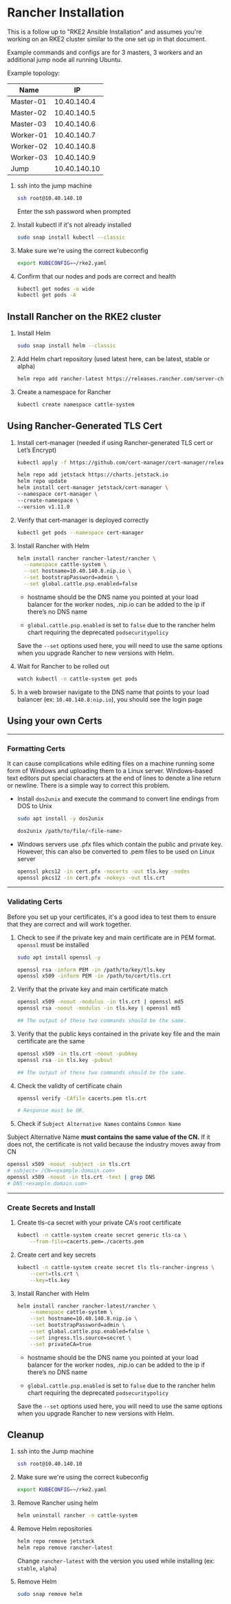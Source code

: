 # Rancher Installation
This is a follow up to "RKE2 Ansible Installation" and assumes you're working on an RKE2 cluster similar to the one set up in that document.

Example commands and configs are for 3 masters, 3 workers and an
additional jump node all running Ubuntu.

Example topology:  

| Name      | IP           |
|-----------|--------------|
| Master-01 | 10.40.140.4  | 
| Master-02 | 10.40.140.5  | 
| Master-03 | 10.40.140.6  | 
| Worker-01 | 10.40.140.7  | 
| Worker-02 | 10.40.140.8  | 
| Worker-03 | 10.40.140.9  | 
| Jump      | 10.40.140.10 |

1.  ssh into the jump machine

    ```bash
    ssh root@10.40.140.10
    ```

    Enter the ssh password when prompted

1. Install kubectl if it's not already installed

    ```bash
    sudo snap install kubectl --classic
    ```

1. Make sure we're using the correct kubeconfig

    ```bash
    export KUBECONFIG=~/rke2.yaml
    ```

1. Confirm that our nodes and pods are correct and health

    ```bash
    kubectl get nodes -o wide
    kubectl get pods -A
    ```

## Install Rancher on the RKE2 cluster

1. Install Helm

    ```bash
    sudo snap install helm --classic
    ```

2. Add Helm chart repository (used latest here, can be latest, stable or alpha)

    ```bash
    helm repo add rancher-latest https://releases.rancher.com/server-charts/latest
    ```

3. Create a namespace for Rancher

    ```bash
    kubectl create namespace cattle-system
    ```

## Using Rancher-Generated TLS Cert

1. Install cert-manager (needed if using Rancher-generated TLS cert or Let’s Encrypt)

    ```bash
    kubectl apply -f https://github.com/cert-manager/cert-manager/releases/download/v1.11.0/cert-manager.crds.yaml

    helm repo add jetstack https://charts.jetstack.io
    helm repo update
    helm install cert-manager jetstack/cert-manager \
    --namespace cert-manager \
    --create-namespace \
    --version v1.11.0
    ```

2. Verify that cert-manager is deployed correctly

    ```bash
    kubectl get pods --namespace cert-manager
    ```

3. Install Rancher with Helm

    ```bash
    helm install rancher rancher-latest/rancher \
      --namespace cattle-system \
      --set hostname=10.40.140.8.nip.io \
      --set bootstrapPassword=admin \
      --set global.cattle.psp.enabled=false
    ```

    * hostname should be the DNS name you pointed at your load balancer for the worker nodes, .nip.io can be added to the ip if there’s no DNS name

    * `global.cattle.psp.enabled` is set to `false` due to the rancher helm chart requiring the deprecated `podsecuritypolicy`

    Save the `--set` options used here, you will need to use the same options when you upgrade Rancher to new versions with Helm.

4. Wait for Rancher to be rolled out

    ```bash
    watch kubectl -n cattle-system get pods
    ```

5. In a web browser navigate to the DNS name that points to your load balancer (ex: `10.40.140.8:nip.io`), you should see the login page

## Using your own Certs
--------
### Formatting Certs

It can cause complications while editing files on a machine running some form of Windows and uploading them to a Linux server. Windows-based text editors put special characters at the end of lines to denote a line return or newline. There is a simple way to correct this problem.

* Install `dos2unix` and execute the command to convert line endings from DOS to Unix

    ```bash
    sudo apt install -y dos2unix

    dos2unix /path/to/file/<file-name>
    ```

* Windows servers use .pfx files which contain the public and private key. However, this can also be converted to .pem files to be used on Linux server

    ```bash
    openssl pkcs12 -in cert.pfx -nocerts -out tls.key -nodes
    openssl pkcs12 -in cert.pfx -nokeys -out tls.crt
    ```

------------

### Validating Certs

Before you set up your certificates, it's a good idea to test them to ensure that they are correct and will work together.

1. Check to see if the private key and main certificate are in PEM format. `openssl` must be installed
   
    ```bash
    sudo apt install openssl -y

    openssl rsa -inform PEM -in /path/to/key/tls.key
    openssl x509 -inform PEM -in /path/to/cert/tls.crt
    ```

2. Verify that the private key and main certificate match

    ```bash
    openssl x509 -noout -modulus -in tls.crt | openssl md5
    openssl rsa -noout -modulus -in tls.key | openssl md5

    ## The output of these two commands should be the same.
    ```

3. Verify that the public keys contained in the private key file and the main certificate are the same

    ```bash
    openssl x509 -in tls.crt -noout -pubkey
    openssl rsa -in tls.key -pubout

    ## The output of these two commands should be the same.
    ```

4. Check the validty of certificate chain

    ```bash
    openssl verify -CAfile cacerts.pem tls.crt

    # Response must be OK.
    ```

5. Check if `Subject Alternative Names` contains `Common Name`

Subject Alternative Name <b>must contains the same value of the CN.</b> If it does not, the certificate is not valid because the industry moves away from CN

```bash
openssl x509 -noout -subject -in tls.crt
# subject= /CN=<example.domain.com>
openssl x509 -noout -in tls.crt -text | grep DNS
# DNS:<example.domain.com>
```

------------

### Create Secrets and Install

1. Create tls-ca secret with your private CA's root certificate

    ```bash
    kubectl -n cattle-system create secret generic tls-ca \
        --from-file=cacerts.pem=./cacerts.pem
    ```

2. Create cert and key secrets

    ```bash
    kubectl -n cattle-system create secret tls tls-rancher-ingress \
        --cert=tls.crt \
        --key=tls.key
    ```

3. Install Rancher with Helm

    ```bash
    helm install rancher rancher-latest/rancher \
        --namespace cattle-system \
        --set hostname=10.40.140.8.nip.io \
        --set bootstrapPassword=admin \
        --set global.cattle.psp.enabled=false \
        --set ingress.tls.source=secret \
        --set privateCA=true
    ```

    * hostname should be the DNS name you pointed at your load balancer for the worker nodes, .nip.io can be added to the ip if there’s no DNS name

    * `global.cattle.psp.enabled` is set to `false` due to the rancher helm chart requiring the deprecated `podsecuritypolicy`

    Save the `--set` options used here, you will need to use the same options when you upgrade Rancher to new versions with Helm.

## Cleanup

1. ssh into the Jump machine

    ```bash
    ssh root@10.40.140.10
    ```

2. Make sure we're using the correct kubeconfig

    ```bash
    export KUBECONFIG=~/rke2.yaml
    ```

3. Remove Rancher using helm

    ```bash
    helm uninstall rancher -n cattle-system
    ```

4. Remove Helm repositories

    ```bash
    helm repo remove jetstack
    helm repo remove rancher-latest
    ```

    Change `rancher-latest` with the version you used while installing (ex: `stable`, `alpha`)

5. Remove Helm

    ```bash
    sudo snap remove helm
    ```
